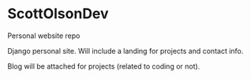 # ScottOlsonDev
Personal website repo

Django personal site. Will include a landing for projects and contact info.

Blog will be attached for projects (related to coding or not).
